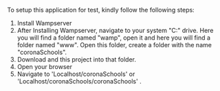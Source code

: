 To setup this application for test, kindly follow the following steps:

1. Install Wampserver
2. After Installing Wampserver, navigate to your system "C:\" drive. Here you will find a folder named "wamp", open it and here you will find a folder named "www". Open this folder, create a folder with the name "coronaSchools".
3. Download and this project into that folder.
4. Open your browser
5. Navigate to 'Localhost/coronaSchools' or 'Localhost/coronaSchools/coronaSchools' .